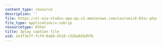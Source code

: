 ```yaml
---
content_type: resource
description: ''
file: https://ol-ocw-studio-app-qa.s3.amazonaws.com/courses/8-03sc-physics-iii-vibrations-and-waves-fall-2016/2e3f3e7ffcfd0a68d510c32ba02bd5fb_J1uHGy1tRmM.srt
file_type: application/x-subrip
resourcetype: Other
title: 3play caption file
uid: 2e3f3e7f-fcfd-0a68-d510-c32ba02bd5fb
---
```

